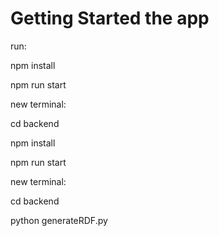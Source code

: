 # Getting Started the app

run:


npm install

npm run start

new terminal:

cd backend

npm install

npm run start


new terminal:

cd backend

python generateRDF.py
